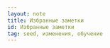 ```yaml
---
layout: note
title: Избранные заметки
id: Избранные заметки
tag: seed, изменения, обучение
---
```


